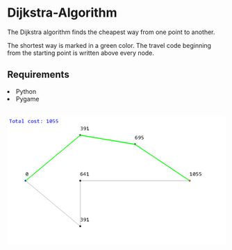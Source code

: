 # Dijkstra-Algorithm
The Dijkstra algorithm finds the cheapest way from one point to another.

The shortest way is marked in a green color. The travel code beginning from the starting point is written above every node.

## Requirements
<li>Python</li>
<li>Pygame</li><br>

![alt text](https://raw.githubusercontent.com/GiorDior/Dijkstra-Algorithm/main/screenshot.png)
